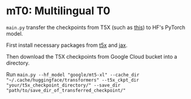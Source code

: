 # mT0: Multilingual T0

`main.py` transfer the checkpoints from T5X (such as [this](https://console.cloud.google.com/storage/browser/bigscience-t5x/multilingual_t0/mt0_xl_t0pp/checkpoint_1025000;tab=objects?pageState=(%22StorageObjectListTable%22:(%22f%22:%22%255B%255D%22))&prefix=&forceOnObjectsSortingFiltering=false)) to HF's PyTorch model.

First install necessary packages from [t5x](https://github.com/google-research/t5x/tree/main/t5x) and [jax](https://github.com/google/jax).

Then download the T5X checkpoints from Google Cloud bucket into a directory. 

Run `main.py --hf_model "google/mt5-xl" --cache_dir "~/.cache/huggingface/transformers" --t5x_ckpt_dir "your/t5x_checkpoint_directory/" --save_dir "path/to/save_dir_of_transferred_checkpoint/"`
